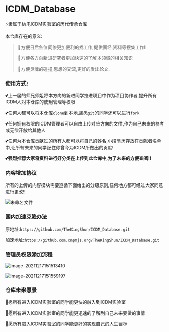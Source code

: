# ICDM_Database
:zap:隶属于杭电ICDM实验室的历代传承仓库

本仓库存在的意义:

> :european_castle:方便日后各位同僚更加便利的找工作,提供面经,资料等搜集工作!
>
> :european_castle:方便各方向新进研究者更加快速的了解本领域的相关知识
>
> :european_castle:方便灵魂的碰撞,思想的交流,更好的发出论文.



### 使用方式:

:two_hearts:上一届的师兄师姐将本方向的新进同学拉进项目中作为项目协作者,提升所有ICDM人对本仓库的使用管理等权限

:two_hearts:任何人都可以将本仓库`clone`到本地,熟悉`git`的同学还可以进行`fork`

:two_hearts:任何拥有权限的ICDM管理者可以自由上传对应方向的文件,作为自己未来的参考或无偿开放给其他人

:two_hearts:任何为本仓库贡献过的所有人都可以将自己的姓名,小段简历存放在贡献者名单中,让所有未来的同学记住你曾今为ICDM所做出的贡献!

:two_hearts:**强烈推荐大家将资料进行好分类在上传到此仓库中,为了未来的方便查阅!!**



### 内容增加协议

所有的上传的内容模块需要遵循下面给出的分级原则,任何地方都可经过大家同意进行更改!

![未命名文件](https://gitee.com/ICDM_ws/pic-bed/raw/master/all/202112171432331.png)



### 国内加速克隆办法

原地址:`https://github.com/TheKingShun/ICDM_Database.git`

加速地址:`https://github.com.cnpmjs.org/TheKingShun/ICDM_Database.git`



### 管理员权限添加流程

![image-20211217151513410](https://gitee.com/ICDM_ws/pic-bed/raw/master/all/202112171515528.png)



![image-20211217151559197](https://gitee.com/ICDM_ws/pic-bed/raw/master/all/202112171515253.png)

### 仓库未来愿景

:ice_cream:愿所有进入ICDM实验室的同学能更快的融入到ICDM实验室

:jack_o_lantern:愿所有进入ICDM实验室的同学能更迅速的了解到自己未来要做的事情

:candy:愿所有进入ICDM实验室的同学能更好的实现自己的人生目标



